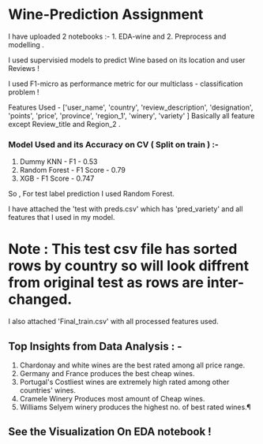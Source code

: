 # Wine-Prediction Assignment

I have uploaded 2 notebooks :-  1. EDA-wine and 2. Preprocess and modelling .

I used supervisied models to predict Wine based on its location and user Reviews !

I used F1-micro as performance metric for our multiclass - classification problem !

Features Used - ['user_name', 'country', 'review_description',
       'designation', 'points', 'price', 'province', 'region_1', 'winery',
       'variety' ]
       Basically all feature except Review_title and Region_2 . 
 
### Model Used and its Accuracy on CV ( Split on train ) :-
1. Dummy KNN - F1 - 0.53
2. Random Forest - F1 Score - 0.79
3. XGB - F1 Score - 0.747

So , For test label prediction I used Random Forest.

I have attached the 'test with preds.csv' which has 'pred_variety' and all features that I used in my model.

# Note : This test csv file has sorted rows by country so will look diffrent from original test as rows are inter-changed. 

I also attached 'Final_train.csv' with all processed features used.  


## Top Insights from Data Analysis : - 

1. Chardonay and white wines are the best rated among all price range.
2. Germany and France produces the best cheap wines.
3. Portugal's Costliest wines are extremely high rated among other countries' wines.
4. Cramele Winery Produces most amount of Cheap wines.
5. Williams Selyem winery produces the highest no. of best rated wines.¶

## See the Visualization On EDA notebook !
